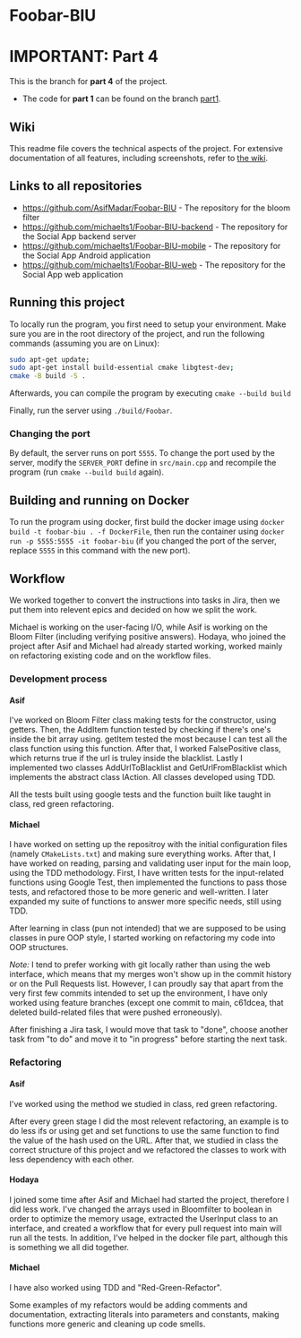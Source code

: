 # Foobar-BIU

# IMPORTANT: Part 4
This is the branch for **part 4** of the project.
* The code for **part 1** can be found on the branch [part1](https://github.com/AsifMadar/Foobar-BIU/tree/part1).

## Wiki
This readme file covers the technical aspects of the project. For extensive documentation of all features, including screenshots, refer to [the wiki](https://github.com/michaelts1/Foobar-BIU-mobile/wiki).

## Links to all repositories
* https://github.com/AsifMadar/Foobar-BIU - The repository for the bloom filter
* https://github.com/michaelts1/Foobar-BIU-backend - The repository for the Social App backend server
* https://github.com/michaelts1/Foobar-BIU-mobile - The repository for the Social App Android application
* https://github.com/michaelts1/Foobar-BIU-web - The repository for the Social App web application

## Running this project
To locally run the program, you first need to setup your environment. Make sure you are in the root directory of the project, and run the following commands (assuming you are on Linux):
```bash
sudo apt-get update;
sudo apt-get install build-essential cmake libgtest-dev;
cmake -B build -S .
```

Afterwards, you can compile the program by executing `cmake --build build`

Finally, run the server using `./build/Foobar`.

### Changing the port
By default, the server runs on port `5555`. To change the port used by the server, modify the `SERVER_PORT` define in `src/main.cpp` and recompile the program (run `cmake --build build` again).

## Building and running on Docker
To run the program using docker, first build the docker image using `docker build -t foobar-biu . -f DockerFile`, then run the container using `docker run -p 5555:5555 -it foobar-biu` (if you changed the port of the server, replace `5555` in this command with the new port).

## Workflow
We worked together to convert the instructions into tasks in Jira, then we put them into relevent epics and decided on how we split the work.

Michael is working on the user-facing I/O, while Asif is working on the Bloom Filter (including verifying positive answers). Hodaya, who joined the project after Asif and Michael had already started working, worked mainly on refactoring existing code and on the workflow files.

### Development process
#### Asif
I've worked on Bloom Filter class making tests for the constructor, using getters. Then, the AddItem function tested by checking if there's one's inside
the bit array using. getItem tested the most because I can test all the class function using this function.
After that, I worked FalsePositive class, which returns true if the url is truley inside the blacklist.
Lastly I implemented two classes AddUrlToBlacklist and GetUrlFromBlacklist which implements the abstract class IAction.
All classes developed using TDD.

All the tests built using google tests and the function built like taught in class, red green refactoring.

#### Michael
I have worked on setting up the repositroy with the initial configuration files (namely `CMakeLists.txt`) and making sure everything works. After that, I have worked on reading, parsing and validating user input for the main loop, using the TDD methodology. First, I have written tests for the input-related functions using Google Test, then implemented the functions to pass those tests, and refactored those to be more generic and well-written. I later expanded my suite of functions to answer more specific needs, still using TDD.

After learning in class (pun not intended) that we are supposed to be using classes in pure OOP style, I started working on refactoring my code into OOP structures.

*Note:* I tend to prefer working with git locally rather than using the web interface, which means that my merges won't show up in the commit history or on the Pull Requests list. However, I can proudly say that apart from the very first few commits intended to set up the environment, I have only worked using feature branches (except one commit to main, c61dcea, that deleted build-related files that were pushed erroneously).

After finishing a Jira task, I would move that task to "done", choose another task from "to do" and move it to "in progress" before starting the next task.

### Refactoring
#### Asif
I've worked using the method we studied in class, red green refactoring.

After every green stage I did the most relevent refactoring, an example is to do less ifs or using get and set functions to use the same function to
find the value of the hash used on the URL. After that, we studied in class the correct structure of this project and we refactored the classes to 
work with less dependency with each other.

#### Hodaya
I joined some time after Asif and Michael had started the project, therefore I did less work. I've changed the arrays used in Bloomfilter to boolean in order to optimize the memory usage, extracted the UserInput class to an interface, and created a workflow that for every pull request into main will run all the tests. In addition, I've helped in the docker file part, although this is something we all did together.

#### Michael
I have also worked using TDD and "Red-Green-Refactor".

Some examples of my refactors would be adding comments and documentation, extracting literals into parameters and constants, making functions more generic and cleaning up code smells.

